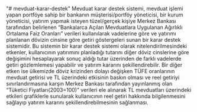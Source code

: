 "# mevduat-karar-destek" 
Mevduat karar destek sistemi, mevduat işlemi yapan portföye sahip bir bankanın
müşterisi/portföy yöneticisi, bir kurum yöneticisi, yatırım yapmak isteyen tüzel/gerçek kişiye
Merkez Bankası tarafından belirlenen “Bankalarca Açılan Mevduatlara Uygulanan Ağırlıklı
Ortalama Faiz Oranları” verileri kullanılarak vadelerine göre ve yatırımı planlanan dövizin
cinsine göre getiri göstergeleri sunan bir karar destek sistemidir.
Bu sistemin bir karar destek sistemi olarak nitelendirilmesindeki etkenler, kullanıcının
yatırımını planladığı tutarını diğer döviz cinslerine göre değişimini hesaplayarak sonuç aldığı
tutar üzerinden de farklı vadelerde getiri gözlemlemesi yapabilir ve yatırım kararını
şekillendirebilir. Bir diğer etken ise ülkemizde döviz krizinden dolayı değişken TÜFE
oranlarının mevduat getirisi ve TL üzerindeki etkisinin baskın olması ve reel getiriyi
sınırlandırmasına karşın Merkez Bankası tarafından yayınlanmış olan “Tüketici
Fiyatları(2003=100)” verileri ele alınarak TL mevduatları üzerindeki etkileri grafiklerle
sunularak kullanıcının reel getiri hakkında bilgilenmesini sağlayıp yatırım kararını
şekillendirebilmesinin sağlanması. 
